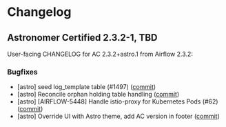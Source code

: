# Changelog

Astronomer Certified 2.3.2-1, TBD
----------------------------------------

User-facing CHANGELOG for AC 2.3.2+astro.1 from Airflow 2.3.2:

### Bugfixes

- [astro] seed log_template table (#1497) ([commit](https://github.com/astronomer/airflow/commit/2b9347d697fa471e1fcf7f4f33fcc84f68026045))
- [astro] Reconcile orphan holding table handling ([commit](https://github.com/astronomer/airflow/commit/d1859a17d4588d4bc983f7c9a4c8bab1100f9d50))
- [astro] [AIRFLOW-5448] Handle istio-proxy for Kubernetes Pods (#62) ([commit](https://github.com/astronomer/airflow/commit/7bddb38d5199b955f628ba629fbc28824383b941))
- [astro] Override UI with Astro theme, add AC version in footer ([commit](https://github.com/astronomer/airflow/commit/03af6d8b45d8359e9f8913b327ebfa32711c0313))
